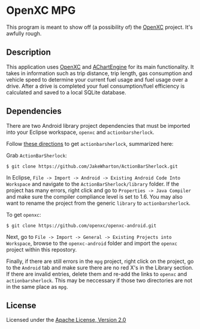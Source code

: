 OpenXC MPG
============

This program is meant to show off (a possibility of) the [OpenXC][] project. It's awfully rough.

## Description

This application uses [OpenXC][] and [AChartEngine][] for its main
functionality. It takes in information such as trip distance, trip length, gas
consumption and vehicle speed to determine your current fuel usage and fuel
usage over a drive. After a drive is completed your fuel consumption/fuel
efficiency is calculated and saved to a local SQLite database.

## Dependencies

There are two Android library project dependencies that must be imported into
your Eclipse workspace, `openxc` and `actionbarsherlock`.

Follow [these directions](http://actionbarsherlock.com/usage.html) to get
`actionbarsherlock`, summarized here:

Grab `ActionBarSherlock`:

    $ git clone https://github.com/JakeWharton/ActionBarSherlock.git

In Eclipse, `File -> Import -> Android -> Existing Android Code Into Workspace`
and navigate to the `ActionBarSherlock/library` folder. If the project has many
errors, right click and go to `Properties -> Java Compiler` and make sure the
compiler compliance level is set to 1.6. You may also want to rename the project
from the generic `library` to `actionbarsherlock`.

To get `openxc`:

    $ git clone https://github.com/openxc/openxc-android.git

Next, go to `File -> Import -> General -> Existing Projects into Workspace`,
browse to the `openxc-android` folder and import the `openxc` project within
this repostory.

Finally, if there are still errors in the `mpg` project, right click on the
project, go to the `Android` tab and make sure there are no red X's in the
Library section. If there are invalid entries, delete them and re-add the links
to `openxc` and `actionbarsherlock`. This may be neccessary if those two
directories are not in the same place as `mpg`.

## License

Licensed under the [Apache License, Version 2.0][apache]

[apache]: http://www.apache.org/licenses/LICENSE-2.0.html
[OpenXC]: http://openxcplatform.com
[AChartEngine]: http://www.achartengine.org/
[Eclipse]: http://eclipse.org/
